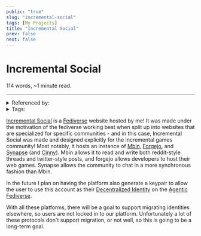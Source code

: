 ```yaml
---
public: "true"
slug: "incremental-social"
tags: [My Projects]
title: "Incremental Social"
prev: false
next: false
---
```

<script setup>
import { data } from '../../git.data.ts';
import { useData } from 'vitepress';
const pageData = useData();
</script>
<h1 class="p-name">Incremental Social</h1>
<p>114 words, ~1 minute read. <span v-html="data[`site/${pageData.page.value.relativePath}`]" /></p>
<hr/>

<details><summary>Referenced by:</summary><a href="/garden/my-personal-website/index.md">My Personal Website</a><a href="/now/index">/now</a><a href="/garden/webrings/index.md">Webrings</a></details>

<details><summary>Tags:</summary><a href="/garden/my-projects/index.md">My Projects</a></details>

[Incremental Social](https://incremental.social/) is a [Fediverse](/garden/fediverse/index.md) website hosted by me! It was made under the motivation of the fediverse working best when split up into websites that are specialized for specific communities - and in this case, Incremental Social was made and designed explicitly for the incremental games community! Most notably, it hosts an instance of [Mbin](/garden/mbin/index.md), [Forgejo](/garden/forgejo/index.md), and [Synapse](/garden/synapse/index.md) (and [Cinny](/garden/cinny/index.md)). Mbin allows it to read and write both reddit-style threads and twitter-style posts, and forgejo allows developers to host their web games. Synapse allows the community to chat in a more synchronous fashion than Mbin.

In the future I plan on having the platform also generate a keypair to allow the user to use this account as their [Decentralized Identity](/garden/decentralized-identity/index.md) on the [Agentic Fediverse](/garden/fedi-v2/index.md).

With all these platforms, there will be a goal to support migrating identities elsewhere, so users are not locked in to our platform. Unfortunately a lot of these protocols don't support migration, or not well, so this is going to be a long-term goal.
